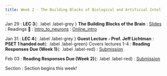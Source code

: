 ```yaml
---
title: Week 2 - The Building Blocks of Biological and Artificial Intelligence 
---
```


Jan 29
: **LEC 3**{: .label .label-grey } **The Building Blocks of the Brain**
    : [Slides](https://canvas.harvard.edu/files/19290634/download?download_frd=1)
: Readings 📖 
: [Intro_to_neurons](https://canvas.harvard.edu/files/19288099/download?download_frd=1)
: [Online_intro](https://nba.uth.tmc.edu/neuroscience/m/s1/introduction.html)

Jan 31
: **LEC 4**{: .label .label-grey } **Guest Lecture - Prof. Jeff Lichtman**
: **PSET 1 handed out**{: .label .label-green} Covers lectures 1-4
: **Reading Responses Due (Week 1)**{: .label .label-red}
    : [Submission](https://canvas.harvard.edu/courses/129605/assignments/797070)

Feb 03
: **Reading Responses Due (Week 2)**{: .label .label-red}
    : [Submission](https://canvas.harvard.edu/courses/129605/assignments/794071)

<!--
    : [PSet1 pdf](https://canvas.harvard.edu/files/16848032/download?download_frd=1) / [PSet1 latex](https://canvas.harvard.edu/files/16822715/download?download_frd=1)

: Papers mentioned in Prof. Lichtman's talk 📄
: * [A Technicolor Approach to the Connectome](https://canvas.harvard.edu/files/14287742/download?download_frd=1)
: * [The Interscutularis Muscle Connectome](https://canvas.harvard.edu/files/14287744/download?download_frd=1)
:  **PSET 1 handed out**{: .label .label-green } Covers lectures 1-4
    : [PSET 1](https://canvas.harvard.edu/files/14275242/download?download_frd=1) / [no blank space](https://canvas.harvard.edu/files/14275241/download?download_frd=1) / [tex](https://canvas.harvard.edu/files/14309236/download?download_frd=1)
-->

Section
: Section begins this week!

<!--
: Introduction, purpose of section
: Discussion: What is intelligence?, Marr's levels, AI ethics
-->
